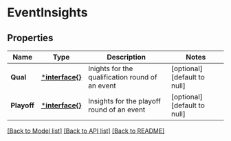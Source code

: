 # EventInsights

## Properties
Name | Type | Description | Notes
------------ | ------------- | ------------- | -------------
**Qual** | [***interface{}**](interface{}.md) | Inights for the qualification round of an event | [optional] [default to null]
**Playoff** | [***interface{}**](interface{}.md) | Insights for the playoff round of an event | [optional] [default to null]

[[Back to Model list]](../README.md#documentation-for-models) [[Back to API list]](../README.md#documentation-for-api-endpoints) [[Back to README]](../README.md)


